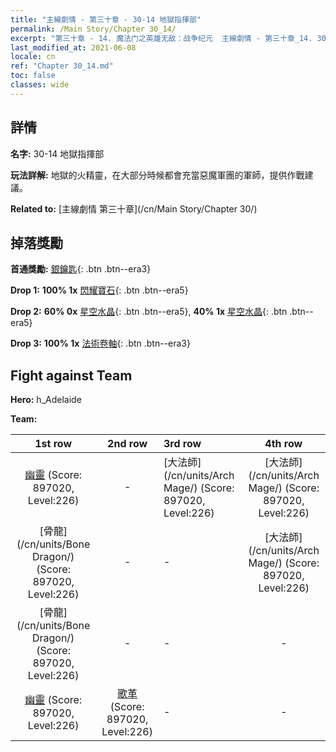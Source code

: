 ```yaml
---
title: "主線劇情 - 第三十章 - 30-14 地獄指揮部"
permalink: /Main Story/Chapter 30_14/
excerpt: "第三十章 - 14. 魔法门之英雄无敌：战争纪元  主線劇情 - 第三十章_14. 30-14 地獄指揮部"
last_modified_at: 2021-06-08
locale: cn
ref: "Chapter 30_14.md"
toc: false
classes: wide
---
```


## 詳情

 **名字:** 30-14 地獄指揮部

 **玩法詳解:** 地獄的火精靈，在大部分時候都會充當惡魔軍團的軍師，提供作戰建議。

 **Related to:** [主線劇情 第三十章](/cn/Main Story/Chapter 30/)

## 掉落獎勵

 **首通獎勵:** [銀鑰匙](/cn/Items/con_693/){: .btn .btn--era3}

 **Drop 1:** **100% 1x** [閃耀寶石](/cn/Items/mat_100/){: .btn .btn--era5}

 **Drop 2:** **60% 0x** [星空水晶](/cn/Items/mat_94/){: .btn .btn--era5}, **40% 1x** [星空水晶](/cn/Items/mat_94/){: .btn .btn--era5}

 **Drop 3:** **100% 1x** [法術卷軸](/cn/Items/con_694/){: .btn .btn--era3}


## Fight against Team
 **Hero:** h_Adelaide

 **Team:**


  | 1st row | 2nd row | 3rd row | 4th row |
  |:----:|:----:|:----|:----:|
  | [幽靈](/cn/units/Wight/) (Score: 897020, Level:226)  | - | [大法師](/cn/units/Arch Mage/) (Score: 897020, Level:226)  | [大法師](/cn/units/Arch Mage/) (Score: 897020, Level:226)  |
  | [骨龍](/cn/units/Bone Dragon/) (Score: 897020, Level:226)  | - | - | [大法師](/cn/units/Arch Mage/) (Score: 897020, Level:226)  |
  | [骨龍](/cn/units/Bone Dragon/) (Score: 897020, Level:226)  | - | - | - |
  | [幽靈](/cn/units/Wight/) (Score: 897020, Level:226)  | [歌革](/cn/units/Gog/) (Score: 897020, Level:226)  | - | - |


